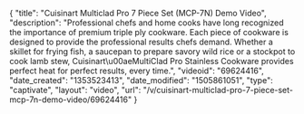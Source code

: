 {
    "title": "Cuisinart Multiclad Pro 7 Piece Set (MCP-7N) Demo Video",
    "description": "Professional chefs and home cooks have long recognized the importance of premium triple ply cookware. Each piece of cookware is designed to provide the professional results chefs demand. Whether a skillet for frying fish, a saucepan to prepare savory wild rice or a stockpot to cook lamb stew, Cuisinart\u00aeMultiClad Pro Stainless Cookware provides perfect heat for perfect results, every time.",
    "videoid": "69624416",
    "date_created": "1353523413",
    "date_modified": "1505861051",
    "type": "captivate",
    "layout": "video",
    "url": "\/v\/cuisinart-multiclad-pro-7-piece-set-mcp-7n-demo-video\/69624416"
}